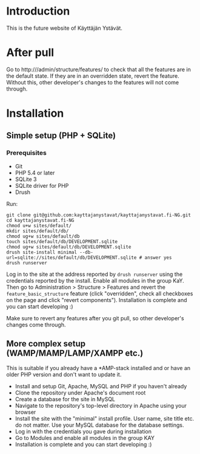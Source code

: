 # Introduction

This is the future website of Käyttäjän Ystävät.

# After pull

Go to http://<host>/admin/structure/features/ to check that all the features are in the default state. If they are in an overridden state, revert the feature. Without this, other developer's changes to the features will not come through.

# Installation

## Simple setup (PHP + SQLite)

### Prerequisites

- Git
- PHP 5.4 or later
- SQLite 3
- SQLite driver for PHP
- Drush

Run:

	git clone git@github.com:kayttajanystavat/kayttajanystavat.fi-NG.git
	cd kayttajanystavat.fi-NG
	chmod u+w sites/default/
	mkdir sites/default/db/
	chmod ug+w sites/default/db
	touch sites/default/db/DEVELOPMENT.sqlite
	chmod ug+w sites/default/db/DEVELOPMENT.sqlite
	drush site-install minimal --db-url=sqlite://sites/default/db/DEVELOPMENT.sqlite # answer yes
	drush runserver

Log in to the site at the address reported by `drush runserver` using the credentials reported by the install. Enable all modules in the group KaY. Then go to Administration > Structure > Features and revert the `feature_basic_structure` feature (click "overridden", check all checkboxes on the page and click "revert components"). Installation is complete and you can start developing :)

Make sure to revert any features after you git pull, so other developer's changes come through.

## More complex setup (WAMP/MAMP/LAMP/XAMPP etc.)

This is suitable if you already have a *AMP-stack installed and or have an older PHP version and don't want to update it.

- Install and setup Git, Apache, MySQL and PHP if you haven't already
- Clone the repository under Apache's document root
- Create a database for the site in MySQL
- Navigate to the repository's top-level directory in Apache using your browser
- Install the site with the "minimal" install profile. User name, site title etc. do not matter. Use your MySQL database for the database settings.
- Log in with the credentials you gave during installation
- Go to Modules and enable all modules in the group KAY
- Installation is complete and you can start developing :)